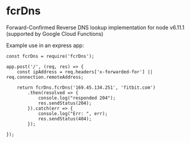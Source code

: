 # fcrDns
Forward-Confirmed Reverse DNS lookup implementation for node v6.11.1 (supported by Google Cloud Functions)

Example use in an express app:

```
const fcrDns = require('fcrDns');

app.post('/', (req, res) => {
    const ipAddress = req.headers['x-forwarded-for'] || req.connection.remoteAddress;
    
    return fcrDns.fcrDns('169.45.134.251', 'fitbit.com')
        .then(resolved => {
            console.log("responded 204");
            res.sendStatus(204);
        }).catch(err => {
            console.log("Err: ", err);
            res.sendStatus(404);
        });

});
```
